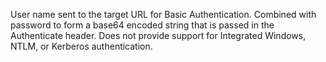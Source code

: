 User name sent to the target URL for Basic Authentication. Combined with password to form a base64 encoded string that is passed in the Authenticate header. Does not provide support for Integrated Windows, NTLM, or Kerberos authentication.